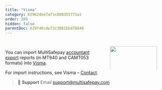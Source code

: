 ```yaml
---
title: "Visma"
category: 62962dee7af1c800355771a1
order: 209
hidden: false
parentDoc: 629f40cdef2c3001bbd78848
---
```


<img src="https://raw.githubusercontent.com/MultiSafepay/docs/master/static/svgs/Visma.svg" width="150" align ="right" style="margin: 20px; max-height: 75px"/>
<br>

You can import MultiSafepay [accountant export](/accounting/reports/accountant-export/) reports (in MT940 and CAMT053 formats) into [Visma](https://nl.visma.com/).

For import instructions, see Visma – [Contact](https://nl.visma.com/accountview-support/contact).

> 📘 **Support**
> Email <support@multisafepay.com>